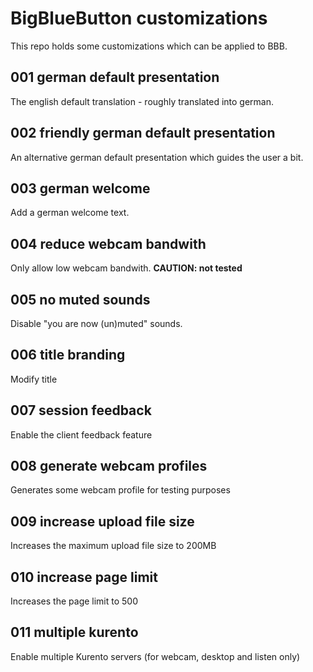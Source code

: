# BigBlueButton customizations
This repo holds some customizations which can be applied to BBB.


## 001 german default presentation
The english default translation - roughly translated into german.

## 002 friendly german default presentation
An alternative german default presentation which guides the user a bit.

## 003 german welcome
Add a german welcome text.

## 004 reduce webcam bandwith
Only allow low webcam bandwith.
**CAUTION: not tested**

## 005 no muted sounds
Disable "you are now (un)muted" sounds.

## 006 title branding
Modify title

## 007 session feedback
Enable the client feedback feature

## 008 generate webcam profiles
Generates some webcam profile for testing purposes

## 009 increase upload file size
Increases the maximum upload file size to 200MB

## 010 increase page limit
Increases the page limit to 500

## 011 multiple kurento
Enable multiple Kurento servers (for webcam, desktop and listen only)
